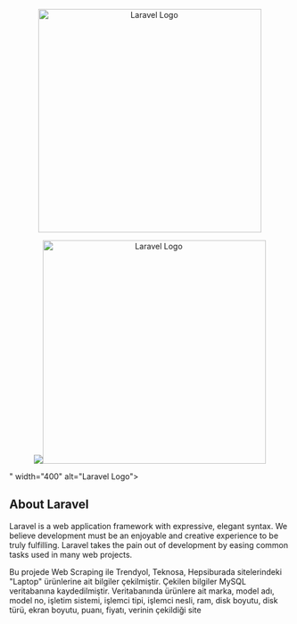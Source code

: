 <p align="center"><a href="https://laravel.com" target="_blank"><img src="https://raw.githubusercontent.com/laravel/art/master/logo-lockup/5%20SVG/2%20CMYK/1%20Full%20Color/laravel-logolockup-cmyk-red.svg" width="400" alt="Laravel Logo"></a></p>

<p align="center"><a href="https://laravel.com" target="_blank"><img src="<p align="center"><a href="https://laravel.com" target="_blank"><img src="https://raw.githubusercontent.com/laravel/art/master/logo-lockup/5%20SVG/2%20CMYK/1%20Full%20Color/laravel-logolockup-cmyk-red.svg" width="400" alt="Laravel Logo"></a></p>" width="400" alt="Laravel Logo"></a></p>

## About Laravel
Laravel is a web application framework with expressive, elegant syntax. We believe development must be an enjoyable and creative experience to be truly fulfilling. Laravel takes the pain out of development by easing common tasks used in many web projects.

Bu projede Web Scraping ile Trendyol, Teknosa, Hepsiburada sitelerindeki "Laptop" ürünlerine ait bilgiler çekilmiştir. Çekilen bilgiler MySQL veritabanına kaydedilmiştir. Veritabanında ürünlere ait marka, model adı, model no, işletim sistemi, işlemci tipi, işlemci nesli, ram, disk boyutu, disk türü, ekran boyutu, puanı, fiyatı, verinin çekildiği site


